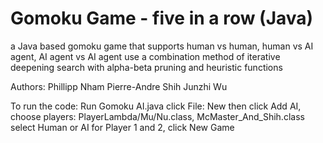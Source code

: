 # Gomoku Game - five in a row (Java)
a Java based gomoku game that supports human vs human, human vs AI agent, AI agent vs AI agent
use a combination method of iterative deepening search with alpha-beta pruning and heuristic functions

Authors: 
Phillipp Nham
Pierre-Andre Shih
Junzhi Wu

To run the code: 
Run Gomoku AI.java 
click File: New 
then click Add AI, choose players: PlayerLambda/Mu/Nu.class, McMaster_And_Shih.class 
select Human or AI for Player 1 and 2,
click New Game


